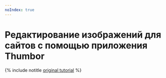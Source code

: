 ```yaml
---
noIndex: true
---
```


# Редактирование изображений для сайтов с помощью приложения Thumbor

{% include notitle [original tutorial](../../_tutorials/containers/thumbor.md) %}
